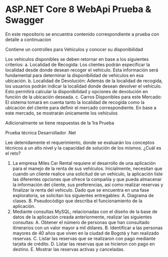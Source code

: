 # ASP.NET Core 8 WebApi Prueba & Swagger

En este repositorio se encuentra contenido correspondiente a prueba con detalle a continuacion

Contiene un controlles para Vehiculos y conocer su disponibilidad

Los vehículos disponibles se deben retornar en base a los siguientes criterios:
a. Localidad de Recogida: Los clientes podrán especificar la localidad
desde donde desean recoger el vehículo. Esta información será
fundamental para determinar la disponibilidad de vehículos en esa
ubicación.
b. Localidad de Devolución: Además de la localidad de recogida, los
usuarios podrán indicar la localidad donde desean devolver el vehículo.
Esto permitirá calcular la disponibilidad y opciones de devolución en
función de la ubicación deseada.
c. Carros Disponibles para este Mercado: El sistema tomará en cuenta
tanto la localidad de recogida como la ubicación del cliente para definir
el mercado correspondiente. En base a este mercado, se mostrarán
únicamente los vehículos


Adicionalmente se tiene respuestas de la 1ra Prueba

Prueba técnica Desarrollador .Net

Lee detenidamente el requerimiento, donde se evaluarán los conceptos técnicos a
un alto nivel y la capacidad de solución de los mismos.
¿Cuál es el reto?
1. La empresa Miles Car Rental requiere el desarrollo de una aplicación para el
manejo de la renta de sus vehículos. Inicialmente, necesitan que cuando un
cliente realice una solicitud de un vehículo, la aplicación liste las diferentes
opciones que ofrece la compañía y que pueda almacenar la información del
cliente, sus preferencias, así como realizar reservas y finalizar la renta del
vehiculo. Dado que se encuentra en una fase exploratoria, se solicitan los
siguientes entregables:
A. Diagrama de clases.
B. Pseudocódigo que describa el funcionamiento de la aplicación.
2. Mediante consultas MySQL, relacionadas con el diseño de la base de datos de
la aplicación creada anteriormente, realizar las siguientes consultas:
A. Obtener el número de personas que han consultado itinerarios con un
valor mayor a mil dólares.
B. Identificar a las personas mayores de 40 años que viven en la ciudad de
Bogotá y han realizado reservas.
C. Listar las reservas que se realizaron con pago mediante tarjeta de crédito.
D. Listar las reservas que se hicieron con pago en destino.
E. Mostrar las reservas activas y canceladas.
